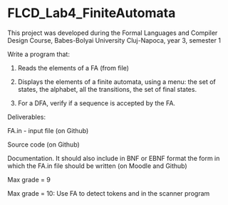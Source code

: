 # FLCD_Lab4_FiniteAutomata

This project was developed during the Formal Languages and Compiler Design Course, Babes-Bolyai University Cluj-Napoca, year 3, semester 1

Write a program that:

1. Reads the elements of a FA (from file)

2. Displays the elements of a finite automata, using a menu: the set of states, the alphabet, all the transitions, the set of final states.

3. For a DFA, verify if a sequence is accepted by the FA.


Deliverables: 

FA.in - input file (on Github)

Source code (on Github)

Documentation. It should also include in BNF or EBNF format the form in which the FA.in file should be written (on Moodle and Github)


Max grade = 9

Max grade = 10: Use FA to detect tokens <identifier> and <integer constant> in the scanner program
